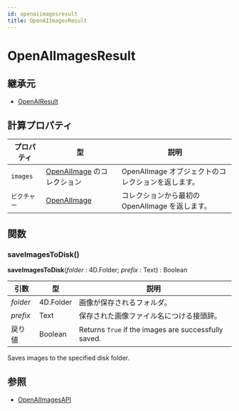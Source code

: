 ```yaml
---
id: openaiimagesresult
title: OpenAIImagesResult
---
```


# OpenAIImagesResult

## 継承元

- [OpenAIResult](OpenAIResult.md)

## 計算プロパティ

| プロパティ    | 型                                     | 説明                              |
| -------- | ------------------------------------- | ------------------------------- |
| `images` | [OpenAIImage](OpenAIImage.md) のコレクション | OpenAIImage オブジェクトのコレクションを返します。 |
| `ピクチャー`  | [OpenAIImage](OpenAIImage.md)         | コレクションから最初のOpenAIImage を返します。   |

## 関数

### saveImagesToDisk()

**saveImagesToDisk**(*folder* : 4D.Folder; *prefix* : Text) : Boolean

| 引数       | 型                         | 説明                                                                   |
| -------- | ------------------------- | -------------------------------------------------------------------- |
| *folder* | 4D.Folder | 画像が保存されるフォルダ。                                                        |
| *prefix* | Text                      | 保存された画像ファイル名につける接頭辞。                                                 |
| 戻り値      | Boolean                   | Returns `True` if the images are successfully saved. |

Saves images to the specified disk folder.

## 参照

- [OpenAIImagesAPI](OpenAIImagesAPI.md)
